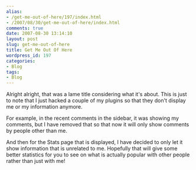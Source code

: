 ```yaml
---
alias:
- /get-me-out-of-here/197/index.html
- /2007/08/30/get-me-out-of-here/index.html
comments: true
date: 2007-08-30 13:14:10
layout: post
slug: get-me-out-of-here
title: Get Me Out Of Here
wordpress_id: 197
categories:
- Blog
tags:
- Blog
---
```


Alright alright, that was a lame title considering what it's about.  This is just to note that I just hacked a couple of my plugins so that they don't display me or my information anymore.  

For example, in the recent comments in the sidebar, it was showing my comments, but I have removed that so that now it will only show comments by people other than me.  

And then for the Stats page that is displayed, I have decided to only let it show information that is unrelated to me.  Hopefully that will give some better statistics for you to see on what is actually popular with other people rather than just with me!
